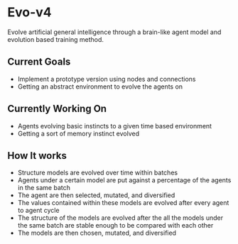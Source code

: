 # Evo-v4

Evolve artificial general intelligence through a brain-like agent model and evolution based training method.

## Current Goals

- Implement a prototype version using nodes and connections
- Getting an abstract environment to evolve the agents on

## Currently Working On

- Agents evolving basic instincts to a given time based environment
- Getting a sort of memory instinct evolved

## How It works

- Structure models are evolved over time within batches
- Agents under a certain model are put against a percentage of the agents in the same batch
- The agent are then selected, mutated, and diversified
- The values contained within these models are evolved after every agent to agent cycle
- The structure of the models are evolved after the all the models under the same batch are stable enough to be compared with each other
- The models are then chosen, mutated, and diversified
